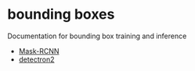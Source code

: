 # bounding boxes

Documentation for bounding box training and inference

- [Mask-RCNN](./maskrcnn.md)
- [detectron2](./detectron2.md)